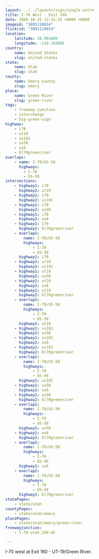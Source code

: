```yaml
---
layout: ../../layouts/sign/single.astro
title: I-70 West - Exit 160
date: 2008-10-25 12:31:25 +0000 +0000
imageid: "3091110654"
flickrid: "3091110654"
location:
    latitude: 38.991609
    longitude: -110.182666
country:
    name: United States
    slug: united-states
state:
    name: Utah
    slug: utah
county:
    name: Emery County
    slug: emery
place:
    name: Green River
    slug: green-river
tags:
    - freeway-junction
    - interchange
    - big-green-sign
highway:
    - i70
    - ut19
    - us191
    - us50
    - us6
    - bl70greenriver
overlaps:
    - name: I-70/US-50
      highways:
        - I-70
        - US-50
intersections:
    - highway1: i70
      highway2: ut19
    - highway1: i70
      highway2: us191
    - highway1: i70
      highway2: us50
    - highway1: i70
      highway2: us6
    - highway1: i70
      highway2: bl70greenriver
    - overlap2:
        name: I-70/US-50
        highways:
            - I-70
            - US-50
      highway1: i70
    - highway1: ut19
      highway2: us191
    - highway1: ut19
      highway2: us50
    - highway1: ut19
      highway2: us6
    - highway1: ut19
      highway2: bl70greenriver
    - overlap2:
        name: I-70/US-50
        highways:
            - I-70
            - US-50
      highway1: ut19
    - highway1: us191
      highway2: us50
    - highway1: us191
      highway2: us6
    - highway1: us191
      highway2: bl70greenriver
    - overlap2:
        name: I-70/US-50
        highways:
            - I-70
            - US-50
      highway1: us191
    - highway1: us50
      highway2: us6
    - highway1: us50
      highway2: bl70greenriver
    - overlap2:
        name: I-70/US-50
        highways:
            - I-70
            - US-50
      highway1: us50
    - highway1: us6
      highway2: bl70greenriver
    - overlap2:
        name: I-70/US-50
        highways:
            - I-70
            - US-50
      highway1: us6
    - overlap2:
        name: I-70/US-50
        highways:
            - I-70
            - US-50
      highway1: bl70greenriver
statePages:
    - state/utah
countyPages:
    - state/utah/emery
placePages:
    - state/utah/emery/green-river
freewayjunction:
    - i-70-utah_160-42

---
```

I-70 west at Exit 160 - UT-19/Green River.